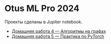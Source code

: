 Otus ML Pro 2024
================

Проекты сделаны в Jupiter notebook.

- [Домашняя работа 4 — Алгоритмы на графах](./HW4)
- [Домашняя работа 5 — Практика по PyTorch](./HW5)

